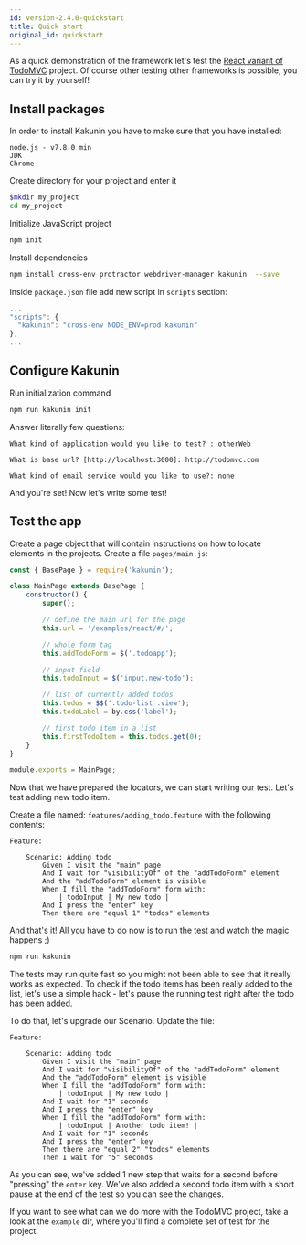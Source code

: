 ```yaml
---
id: version-2.4.0-quickstart
title: Quick start
original_id: quickstart
---
```

As a quick demonstration of the framework let's test the 
[React variant of TodoMVC](http://todomvc.com/examples/react/#/) project. 
Of course other testing other frameworks is possible, you can try it 
by yourself!

## Install packages
In order to install Kakunin you have to make sure that you have installed:

```text
node.js - v7.8.0 min
JDK
Chrome
```
  
Create directory for your project and enter it

```bash
$mkdir my_project
cd my_project
```
    
Initialize JavaScript project
```bash
npm init
```

Install dependencies

```bash
npm install cross-env protractor webdriver-manager kakunin  --save
```

Inside `package.json` file add new script in `scripts` section:
```js
...
"scripts": {
  "kakunin": "cross-env NODE_ENV=prod kakunin"
},
...
```

## Configure Kakunin
Run initialization command 

```bash
npm run kakunin init
```

Answer literally few questions:

```text
What kind of application would you like to test? : otherWeb
        
What is base url? [http://localhost:3000]: http://todomvc.com
           
What kind of email service would you like to use?: none
```  
And you're set! Now let's write some test!

## Test the app

Create a page object that will contain instructions on how to locate elements in the projects.
Create a file `pages/main.js`:

```javascript
const { BasePage } = require('kakunin');

class MainPage extends BasePage {
    constructor() {
        super();

        // define the main url for the page
        this.url = '/examples/react/#/';

        // whole form tag
        this.addTodoForm = $('.todoapp');

        // input field
        this.todoInput = $('input.new-todo');

        // list of currently added todos
        this.todos = $$('.todo-list .view');
        this.todoLabel = by.css('label');

        // first todo item in a list
        this.firstTodoItem = this.todos.get(0);
    }
}

module.exports = MainPage;
```

Now that we have prepared the locators, we can start writing our test. Let's test adding new todo item. 

Create a file named: `features/adding_todo.feature` with the following contents:

```gherkin
Feature:

    Scenario: Adding todo
        Given I visit the "main" page
        And I wait for "visibilityOf" of the "addTodoForm" element
        And the "addTodoForm" element is visible
        When I fill the "addTodoForm" form with:
            | todoInput | My new todo |
        And I press the "enter" key
        Then there are "equal 1" "todos" elements

```

And that's it! All you have to do now is to run the test and watch the magic happens ;)

```bash
npm run kakunin
```

The tests may run quite fast so you might not been able to see that it 
really works as expected. To check if the todo items has been really 
added to the list, let's use a simple hack - let's pause the running 
test right after the todo has been added. 

To do that, let's upgrade our Scenario. Update the file:
```gherkin
Feature:

    Scenario: Adding todo
        Given I visit the "main" page
        And I wait for "visibilityOf" of the "addTodoForm" element
        And the "addTodoForm" element is visible
        When I fill the "addTodoForm" form with:
            | todoInput | My new todo |
        And I wait for "1" seconds
        And I press the "enter" key
        When I fill the "addTodoForm" form with:
            | todoInput | Another todo item! |
        And I wait for "1" seconds
        And I press the "enter" key
        Then there are "equal 2" "todos" elements
        Then I wait for "5" seconds

``` 

As you can see, we've added 1 new step that waits for a second before 
"pressing" the `enter` key. We've also added a second todo item with 
a short pause at the end of the test so you can see the changes.

If you want to see what can we do more with the TodoMVC project, take a look 
at the `example` dir, where you'll find a complete set of test for the project.
